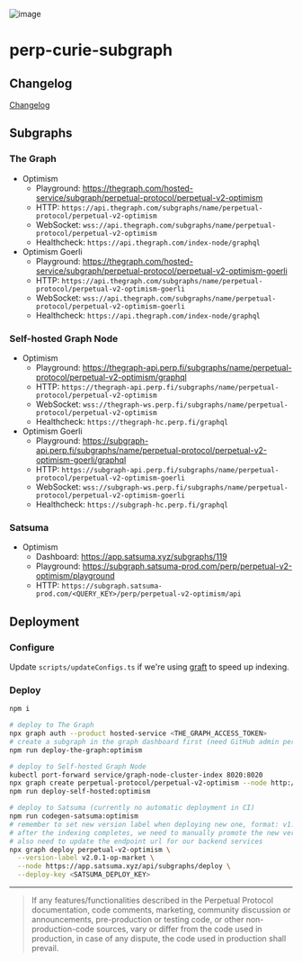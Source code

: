 ![image](https://user-images.githubusercontent.com/105896/160323162-cf5b2e70-a9e1-49c8-a84e-da18df6e4f7b.png)

# perp-curie-subgraph

## Changelog

[Changelog](CHANGELOG.md)

## Subgraphs

### The Graph

- Optimism
    - Playground: https://thegraph.com/hosted-service/subgraph/perpetual-protocol/perpetual-v2-optimism
    - HTTP: `https://api.thegraph.com/subgraphs/name/perpetual-protocol/perpetual-v2-optimism`
    - WebSocket: `wss://api.thegraph.com/subgraphs/name/perpetual-protocol/perpetual-v2-optimism`
    - Healthcheck: `https://api.thegraph.com/index-node/graphql`
- Optimism Goerli
    - Playground: https://thegraph.com/hosted-service/subgraph/perpetual-protocol/perpetual-v2-optimism-goerli
    - HTTP: `https://api.thegraph.com/subgraphs/name/perpetual-protocol/perpetual-v2-optimism-goerli`
    - WebSocket: `wss://api.thegraph.com/subgraphs/name/perpetual-protocol/perpetual-v2-optimism-goerli`
    - Healthcheck: `https://api.thegraph.com/index-node/graphql`

### Self-hosted Graph Node

- Optimism
    - Playground: https://thegraph-api.perp.fi/subgraphs/name/perpetual-protocol/perpetual-v2-optimism/graphql
    - HTTP: `https://thegraph-api.perp.fi/subgraphs/name/perpetual-protocol/perpetual-v2-optimism`
    - WebSocket: `wss://thegraph-ws.perp.fi/subgraphs/name/perpetual-protocol/perpetual-v2-optimism`
    - Healthcheck: `https://thegraph-hc.perp.fi/graphql`
- Optimism Goerli
    - Playground: https://subgraph-api.perp.fi/subgraphs/name/perpetual-protocol/perpetual-v2-optimism-goerli/graphql
    - HTTP: `https://subgraph-api.perp.fi/subgraphs/name/perpetual-protocol/perpetual-v2-optimism-goerli`
    - WebSocket: `wss://subgraph-ws.perp.fi/subgraphs/name/perpetual-protocol/perpetual-v2-optimism-goerli`
    - Healthcheck: `https://subgraph-hc.perp.fi/graphql`

### Satsuma

- Optimism
    - Dashboard: https://app.satsuma.xyz/subgraphs/119
    - Playground: https://subgraph.satsuma-prod.com/perp/perpetual-v2-optimism/playground
    - HTTP: `https://subgraph.satsuma-prod.com/<QUERY_KEY>/perp/perpetual-v2-optimism/api`

## Deployment

### Configure

Update `scripts/updateConfigs.ts` if we're using [graft](https://thegraph.com/docs/en/developing/creating-a-subgraph/#grafting-onto-existing-subgraphs) to speed up indexing.

### Deploy

```bash
npm i

# deploy to The Graph
npx graph auth --product hosted-service <THE_GRAPH_ACCESS_TOKEN>
# create a subgraph in the graph dashboard first (need GitHub admin permission)
npm run deploy-the-graph:optimism

# deploy to Self-hosted Graph Node
kubectl port-forward service/graph-node-cluster-index 8020:8020
npx graph create perpetual-protocol/perpetual-v2-optimism --node http://127.0.0.1:8020
npm run deploy-self-hosted:optimism

# deploy to Satsuma (currently no automatic deployment in CI)
npm run codegen-satsuma:optimism
# remember to set new version label when deploying new one, format: v1.2.3-feature
# after the indexing completes, we need to manually promote the new version to live on Satsuma dashboard,
# also need to update the endpoint url for our backend services
npx graph deploy perpetual-v2-optimism \
  --version-label v2.0.1-op-market \
  --node https://app.satsuma.xyz/api/subgraphs/deploy \
  --deploy-key <SATSUMA_DEPLOY_KEY>
```

---

> If any features/functionalities described in the Perpetual Protocol documentation, code comments, marketing, community discussion or announcements, pre-production or testing code, or other non-production-code sources, vary or differ from the code used in production, in case of any dispute, the code used in production shall prevail.
